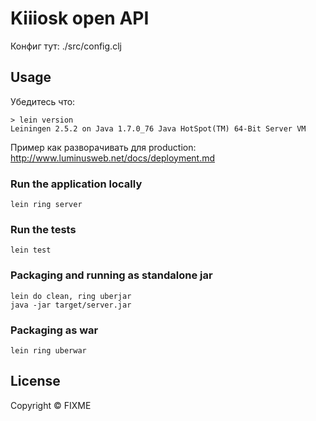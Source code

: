 # Kiiiosk open API

Конфиг тут: ./src/config.clj

## Usage

Убедитесь что:

```
> lein version
Leiningen 2.5.2 on Java 1.7.0_76 Java HotSpot(TM) 64-Bit Server VM
```

Пример как разворачивать для production: http://www.luminusweb.net/docs/deployment.md

### Run the application locally

`lein ring server`

### Run the tests

`lein test`

### Packaging and running as standalone jar

```
lein do clean, ring uberjar
java -jar target/server.jar
```

### Packaging as war

`lein ring uberwar`

## License

Copyright ©  FIXME
